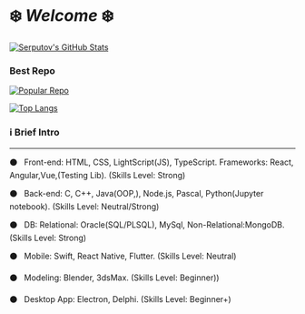 # ❄️ *Welcome* ❄️


[![Serputov's GitHub Stats](https://github-readme-stats.vercel.app/api?username=aserputov)](https://github.com/aserputov?tab=repositories)

### Best Repo
[![Popular Repo](https://github-readme-stats.vercel.app/api/pin/?username=aserputov&repo=QckStaticSiteGenerator)](https://github.com/aserputov/QckStaticSiteGenerator)

[![Top Langs](https://github-readme-stats.vercel.app/api/top-langs/?username=aserputov&langs_count=4)](https://github.com/aserputov/github-readme-stats)


<!-- [![](https://img.shields.io/badge/-JavaScript-green?logo=JavaScript&logoColor=white&style=flat)](https://www.https://www.javascript.com)
[![](https://img.shields.io/badge/-MongoDB-blue?logo=mongodb&logoColor=white&style=flat)](https://www.mongodb.com)
[![](https://img.shields.io/badge/-React-blue?logo=React&logoColor=white&style=flat)](https://www.reactjs.org)
[![](https://img.shields.io/badge/-Angular-blue?logo=angular&logoColor=white&style=flat)](https://www.angular.com)
[![](https://img.shields.io/badge/-Swift-green?logo=Swift&logoColor=white&style=flat)](https://www.swift.org) -->


### ℹ️ Brief Intro 
----------

⚫️ &nbsp;&nbsp;Front-end: HTML, CSS, LightScript(JS), TypeScript. Frameworks: React, Angular,Vue,(Testing Lib). (Skills Level: Strong)

⚫️ &nbsp;&nbsp;Back-end: C, C++, Java(OOP,), Node.js, Pascal, Python(Jupyter notebook). (Skills Level: Neutral/Strong)

⚫️ &nbsp;&nbsp;DB: Relational: Oracle(SQL/PLSQL), MySql, Non-Relational:MongoDB. (Skills Level: Strong)

⚫️ &nbsp;&nbsp;Mobile: Swift, React Native, Flutter. (Skills Level: Neutral)

⚫️ &nbsp;&nbsp;Modeling: Blender, 3dsMax. (Skills Level:  Beginner))

⚫️ &nbsp;&nbsp;Desktop App: Electron, Delphi. (Skills Level: Beginner+)









<!-- <div align="left" style="margin: 0px 0">
   <a href="https://github.com/aserputov/github-profile-views-counter">
       <img width="175px" src="https://komarev.com/ghpvc/?username=aserputov&color=green">
   </a>
</div> -->


